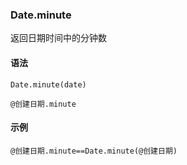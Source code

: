 ### Date.minute
返回日期时间中的分钟数


#### 语法

```
Date.minute(date)

@创建日期.minute

```

#### 示例

```
@创建日期.minute==Date.minute(@创建日期)
```